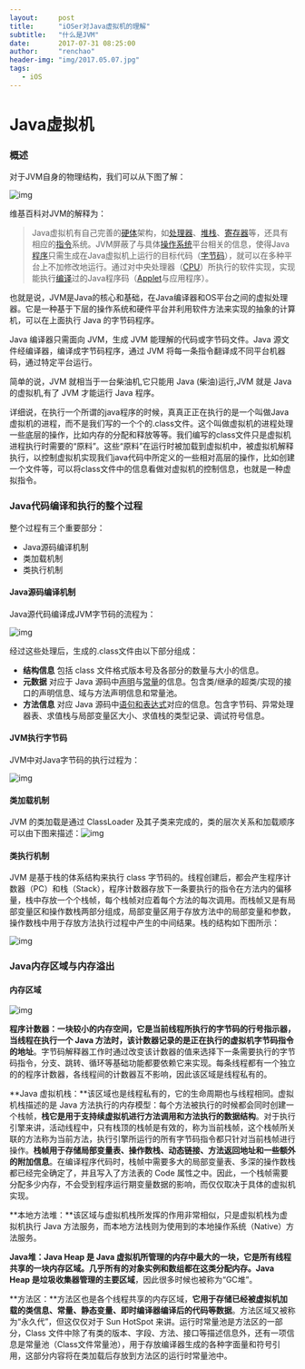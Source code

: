 ```yaml
---
layout:     post
title:      "iOSer对Java虚拟机的理解"
subtitle:   "什么是JVM"
date:       2017-07-31 08:25:00
author:     "renchao"
header-img: "img/2017.05.07.jpg"
tags: 
   - iOS
---
```




# Java虚拟机

### 概述

对于JVM自身的物理结构，我们可以从下图了解：

![img](http://wiki.jikexueyuan.com/project/java-vm/images/jvm.gif)

维基百科对JVM的解释为：

> Java虚拟机有自己完善的[硬体](https://zh.wikipedia.org/wiki/%E7%A1%AC%E4%BD%93)架构，如[处理器](https://zh.wikipedia.org/wiki/%E5%A4%84%E7%90%86%E5%99%A8)、[堆栈](https://zh.wikipedia.org/wiki/%E5%A0%86%E6%A0%88)、[寄存器](https://zh.wikipedia.org/wiki/%E5%AF%84%E5%AD%98%E5%99%A8)等，还具有相应的[指令](https://zh.wikipedia.org/wiki/%E6%8C%87%E4%BB%A4)系统。JVM屏蔽了与具体[操作系统](https://zh.wikipedia.org/wiki/%E6%93%8D%E4%BD%9C%E7%B3%BB%E7%BB%9F)平台相关的信息，使得Java[程序](https://zh.wikipedia.org/wiki/%E7%A8%8B%E5%BA%8F)只需生成在Java虚拟机上运行的目标代码（[字节码](https://zh.wikipedia.org/wiki/%E5%AD%97%E8%8A%82%E7%A0%81)），就可以在多种平台上不加修改地运行。通过对中央处理器（[CPU](https://zh.wikipedia.org/wiki/CPU)）所执行的软件实现，实现能执行[编译](https://zh.wikipedia.org/wiki/%E7%BC%96%E8%AF%91)过的Java程序码（[Applet](https://zh.wikipedia.org/wiki/Applet)与应用程序）。

也就是说，JVM是Java的核心和基础，在Java编译器和OS平台之间的虚拟处理器。它是一种基于下层的操作系统和硬件平台并利用软件方法来实现的抽象的计算机，可以在上面执行 Java 的字节码程序。

Java 编译器只需面向 JVM，生成 JVM 能理解的代码或字节码文件。Java 源文件经编译器，编译成字节码程序，通过 JVM 将每一条指令翻译成不同平台机器码，通过特定平台运行。

简单的说，JVM 就相当于一台柴油机,它只能用 Java (柴油)运行,JVM 就是 Java 的虚拟机,有了 JVM 才能运行 Java 程序。

详细说，在执行一个所谓的java程序的时候，真真正正在执行的是一个叫做Java虚拟机的进程，而不是我们写的一个个的.class文件。这个叫做虚拟机的进程处理一些底层的操作，比如内存的分配和释放等等。我们编写的class文件只是虚拟机进程执行时需要的“原料”。这些“原料”在运行时被加载到虚拟机中，被虚拟机解释执行，以控制虚拟机实现我们java代码中所定义的一些相对高层的操作，比如创建一个文件等，可以将class文件中的信息看做对虚拟机的控制信息，也就是一种虚拟指令。

### Java代码编译和执行的整个过程

整个过程有三个重要部分：

- Java源码编译机制
- 类加载机制
- 类执行机制

#### Java源码编译机制

Java源代码编译成JVM字节码的流程为：

![img](http://wiki.jikexueyuan.com/project/java-vm/images/javadebug.gif)

经过这些处理后，生成的.class文件由以下部分组成：

- **结构信息**   包括 class 文件格式版本号及各部分的数量与大小的信息。
- **元数据**   对应于 Java 源码中<u>声明</u>与<u>常量</u>的信息。包含类/继承的超类/实现的接口的声明信息、域与方法声明信息和常量池。
- **方法信息**   对应 Java 源码中<u>语句和表达式</u>对应的信息。包含字节码、异常处理器表、求值栈与局部变量区大小、求值栈的类型记录、调试符号信息。

#### JVM执行字节码

JVM中对Java字节码的执行过程为：

![img](http://wiki.jikexueyuan.com/project/java-vm/images/jvmdebug.gif)

#### 类加载机制

JVM 的类加载是通过 ClassLoader 及其子类来完成的，类的层次关系和加载顺序可以由下图来描述：![img](http://wiki.jikexueyuan.com/project/java-vm/images/jvmclass.gif)

#### 类执行机制

JVM 是基于栈的体系结构来执行 class 字节码的。线程创建后，都会产生程序计数器（PC）和栈（Stack），程序计数器存放下一条要执行的指令在方法内的偏移量，栈中存放一个个栈帧，每个栈帧对应着每个方法的每次调用。而栈帧又是有局部变量区和操作数栈两部分组成，局部变量区用于存放方法中的局部变量和参数，操作数栈中用于存放方法执行过程中产生的中间结果。栈的结构如下图所示：

![img](http://wiki.jikexueyuan.com/project/java-vm/images/classrun.gif)

### Java内存区域与内存溢出

#### 内存区域

![img](http://wiki.jikexueyuan.com/project/java-vm/images/jvmdata.png)

**程序计数器：**一块较小的内存空间，它是当前线程所执行的字节码的行号指示器，当线程在执行一个 Java 方法时，该计数器记录的是**正在执行的虚拟机字节码指令的地址**。字节码解释器工作时通过改变该计数器的值来选择下一条需要执行的字节码指令，分支、跳转、循环等基础功能都要依赖它来实现。每条线程都有一个独立的的程序计数器，各线程间的计数器互不影响，因此该区域是线程私有的。

**Java 虚拟机栈：**该区域也是线程私有的，它的生命周期也与线程相同。虚拟机栈描述的是 Java 方法执行的内存模型：每个方法被执行的时候都会同时创建一个栈帧，**栈它是用于支持续虚拟机进行方法调用和方法执行的数据结构**。对于执行引擎来讲，活动线程中，只有栈顶的栈帧是有效的，称为当前栈帧，这个栈帧所关联的方法称为当前方法，执行引擎所运行的所有字节码指令都只针对当前栈帧进行操作。**栈帧用于存储局部变量表、操作数栈、动态链接、方法返回地址和一些额外的附加信息**。在编译程序代码时，栈帧中需要多大的局部变量表、多深的操作数栈都已经完全确定了，并且写入了方法表的 Code 属性之中。因此，一个栈帧需要分配多少内存，不会受到程序运行期变量数据的影响，而仅仅取决于具体的虚拟机实现。

**本地方法堆：**该区域与虚拟机栈所发挥的作用非常相似，只是虚拟机栈为虚拟机执行 Java 方法服务，而本地方法栈则为使用到的本地操作系统（Native）方法服务。

**Java堆：**Java Heap 是 Java 虚拟机所管理的内存中最大的一块，它是所有线程共享的一块内存区域。**几乎所有的对象实例和数组都在这类分配内存**。Java Heap 是**垃圾收集器管理的主要区域**，因此很多时候也被称为“GC堆”。

**方法区：**方法区也是各个线程共享的内存区域，**它用于存储已经被虚拟机加载的类信息、常量、静态变量、即时编译器编译后的代码等数据**。方法区域又被称为“永久代”，但这仅仅对于 Sun HotSpot 来讲。运行时常量池是方法区的一部分，Class 文件中除了有类的版本、字段、方法、接口等描述信息外，还有一项信息是常量池（Class文件常量池），用于存放编译器生成的各种字面量和符号引用，这部分内容将在类加载后存放到方法区的运行时常量池中。

